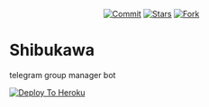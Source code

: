

<p align="center">
    <a href="https://github.com/pro-boy/Shibukawa/commits/master"><img src="https://img.shields.io/github/last-commit/pro-boy/Shibukawa/master?label=Last%20Commit&style=flat-square&logo=github&color=F10070" alt="Commit" /></a>
    <a href="https://github.com/pro-boy/Shibukawa/stargazers"><img src="https://img.shields.io/github/stars/pro-boy/Shibukawa?label=Stars&style=flat-square&logo=github&color=F10070" alt="Stars" /></a>
    <a href="https://github.com/pro-boy/Shibukawa/network/members"><img src="https://img.shields.io/github/forks/pro-boy/Shibukawa?label=Fork&style=flat-square&logo=github&color=F10070" alt="Fork" /></a>
</p>


# Shibukawa
telegram group manager bot

[![Deploy To Heroku](https://www.herokucdn.com/deploy/button.svg)](https://heroku.com/deploy?template=https://github.com/pro-boy/shibukawa.git)

